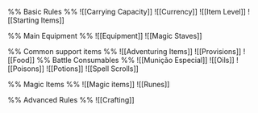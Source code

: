 %% Basic Rules %%
![[Carrying Capacity]]
![[Currency]]
![[Item Level]]
![[Starting Items]]

%% Main Equipment %%
![[Equipment]]
![[Magic Staves]]

%% Common support items %%
![[Adventuring Items]]
![[Provisions]]
![[Food]]
%% Battle Consumables %% 
![[Munição Especial]]
![[Oils]]
![[Poisons]]
![[Potions]]
![[Spell Scrolls]]

%% Magic Items %%
![[Magic items]]
![[Runes]]

%% Advanced Rules %%
![[Crafting]]